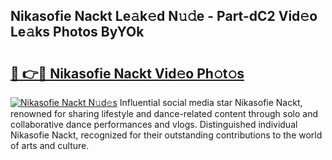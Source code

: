 ## Nikasofie Nackt Le𝚊k𝚎d N𝚞𝚍e - Part-dC2 Vid𝚎o Le𝚊ks Photos ByYOk

# <h2><a href="http://fb1k9r.evod.top/?m=Nikasofie+Nackt">🔗 👉🔴 Nikasofie Nackt Vid𝚎o Ph𝚘t𝚘s</a></h2>

[![Nikasofie Nackt N𝚞d𝚎s](https://i.imgur.com/8V9OHl7.gif)](http://fb1k9r.evod.top/?m=Nikasofie+Nackt)
Influential social media star Nikasofie Nackt, renowned for sharing lifestyle and dance-related content through solo and collaborative dance performances and vlogs. Distinguished individual Nikasofie Nackt, recognized for their outstanding contributions to the world of arts and culture. 
